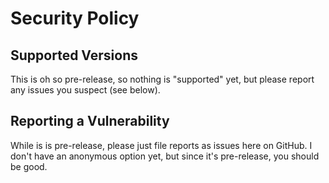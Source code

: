 # Security Policy

## Supported Versions

This is oh so pre-release, so nothing is "supported" yet, but please report any issues you suspect (see below).

## Reporting a Vulnerability

While is is pre-release, please just file reports as issues here on GitHub. I don't have an anonymous option yet, but since it's pre-release, you should be good.
